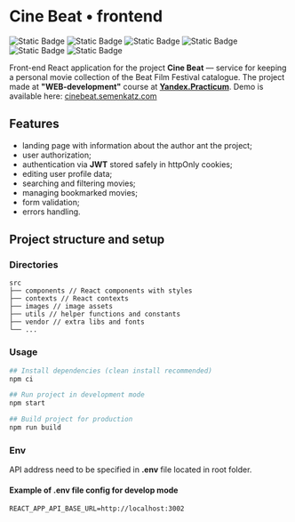 # Cine Beat • frontend

![Static Badge](https://img.shields.io/badge/status-finished-success) ![Static Badge](https://img.shields.io/badge/JavaScript-gray?logo=JavaScript) ![Static Badge](https://img.shields.io/badge/CSS-gray?logo=CSS3) ![Static Badge](https://img.shields.io/badge/BEM-gray?logo=BEM) ![Static Badge](https://img.shields.io/badge/React-gray?logo=React) ![Static Badge](https://img.shields.io/badge/React_Router-gray?logo=reactrouter)

Front-end React application for the project **Cine Beat** — service for keeping a personal movie collection of the Beat Film Festival catalogue. The project made at **"WEB-development"** course at [**Yandex.Practicum**](https://practicum.yandex.ru/ 'Yandex.Practicum'). Demo is available here: [cinebeat.semenkatz.com](https://cinebeat.semenkatz.com)

## Features

- landing page with information about the author ant the project;
- user authorization;
- authentication via **JWT** stored safely in httpOnly cookies;
- editing user profile data;
- searching and filtering movies;
- managing bookmarked movies;
- form validation;
- errors handling.

## Project structure and setup

### Directories

```
src
├── components // React components with styles
├── contexts // React contexts
├── images // image assets
├── utils // helper functions and constants
├── vendor // extra libs and fonts
└── ...
```

### Usage

```bash
## Install dependencies (clean install recommended)
npm ci

## Run project in development mode
npm start

## Build project for production
npm run build
```

### Env

API address need to be specified in **.env** file located in root folder.

#### Example of .env file config for develop mode

```text
REACT_APP_API_BASE_URL=http://localhost:3002
```
